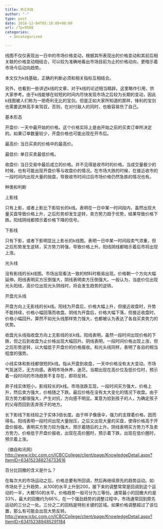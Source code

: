 ```yaml
---
title: 外汇K线
author: "-"
type: post
date: 2016-12-04T05:18:09+00:00
url: /?p=9508
categories:
  - Uncategorized

---
```

线图不仅仅表现出一日中的市场价格变动，根据其所表现出的价格变动和其前后相关联的价格变动相结合，可以较为准确地看出市场目前为止的价格动向，更暗示着市场今后动向趋势。

本文仅为k线基础，正确的判断必须和相关指标互相结合。

另外，也看到一些讲述k线的文章，对于k线的论述相当精辟。这里略作引用，供大家参考。由于k线能够在较短的时间内尽快发现市场之后较为长期的变动，因此k线图被人们称为一把奇利无比的宝剑。但是正如大家所知道的那样，锋利的宝剑也需要武林高手来驾驭，否则，在对付敌人的同时，也极容易伤了自己。

基本形态

开盘价: 一天中最开始的价格。这个价格实际上是由开始之前的买卖订单所决定的。如果订单数量较少，开盘价格也可能出现在开市后。

最高价: 当日买卖的价格中的最高价。

最低价: 单日买卖最低价格。

收盘价: 当日交易中最后成立的价格。并不见得是收市时的价格。当成交量极少的时候，也有可能出现开盘价等与收盘价的情况。在市场大跌的时候，在接近收市的一段时间内出现大量的抛盘，导致收市时间过后市场价格仍然急跌的情况也有。

种类和判断

上影线

只有上影，或者上影比下影较长的k线。表明在一日中某一时间段内，虽然出现大量买盘导致价格上升，之后形势却发生逆转，卖方势力趋于优势，结果导致价格下跌。阳线阴线都预示着价格下降的信号。

下影线

只有下影，或者下影明显比上影长的k线图。表明一日中某一时间段卖气浓重，但之后形势发生逆转，买方势力转强，导致价格上升。阳线阴线都暗示着后市将出现上涨。

光头线

没有影线的长k线图。市场出现看法一致的材料时极易出现。价格朝一个方向大幅延伸。阳线表明买方压倒强大，阴线表明卖方压倒强大。一般认为，当底价位出现光头阳线，高价位出现光头阴线时，将会发生趋势的逆转。

开盘光头线

开盘方向上无影线的长k线。阳线为开盘后，价格大幅上升，但接近收盘时，升势不能持续，价格小幅回落而收盘。阴线为开盘后，价格大幅下落，但接近收盘时，价格小幅回升。算然不如光头线那样势力强大，也都被认为表达了各自买卖势力的优势。

收盘光头线指收盘方向上无影线的长k线。阳线表明，虽然一段时间出现价格的下跌，但之后到收盘为止价格出现大幅回升。阴线表明，一段时间价格出现上涨，但之后形势逆转，以大幅低于开盘价的价格报收。和光头线同样，表明了各自的相当程度的强势。

小线实体和影线都很短的k线。指从开盘到收盘，一天中价格没有太大变动。市场气氛迷茫，无方向感。表明市场休养，迷茫。当期出现在高价位及低价位时，预示着一段时间的市场趋势不复存在，即将反转。

弃子线实体短小，影线较长的k线。市场涨跌互现，一段时间买方强大，价格上升，然后卖方强大，价格随之下跌。最后价格在没有太大变化的情况下收盘。由于双方势力都很强大，产生对抗，方向感不明显。寓意为拾到孩子的人，为确定孩子的父母而回到丢弃孩子的地方。

长下影线下影线较之于实体3倍长度。由于样子像唐伞，强力的支撑着价格，因而得名。阳线表明一段时间出现大量抛压，之后又出现大量的买盘，使得价格高于开盘价报收。表明买方势力较为强大，预示着随后的上升。阴线表明买方势力不及卖方势力，价格低于开盘价报收，出现在高价圈时，预示着下跌，出现在低价圈时，预示着上涨。

（摘自和讯网）http://www.icbc.com.cn/ICBCCollege/client/page/KnowledgeDetail.aspx?ItemID=634152388274733616


百分比回撤的含义是什么？

在每次大的市场运动之后，价格总要有所回调，然后再继续原先的趋势运动。如: 市场处于上升趋势，从100的水平上升到200，接下来的调整常常是回调到这个运动的一半，大概150的水平。价格趋势一般可分为三等份。通常最小的回撤大约是33%，最大的回撤约为66%，在一个强劲趋势的调整过程中，市场通常回到原先运动的三分之一处。三分之二的回档是特别关键的区域。如果价格调整超过了该位置，那么有可能会出现大势反转。http://www.icbc.com.cn/ICBCCollege/client/page/KnowledgeDetail.aspx?ItemID=634152389485291184